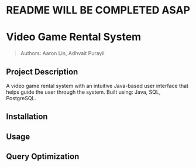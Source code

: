# README WILL BE COMPLETED ASAP

# Video Game Rental System

> Authors: Aaron Lin, Adhvait Purayil

## Project Description
A video game rental system with an intuitive Java-based user interface that helps guide the user through the system. Built using: Java, SQL, PostgreSQL.

## Installation

## Usage

## Query Optimization
